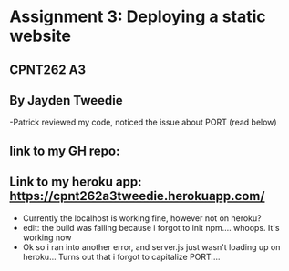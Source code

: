 # Assignment 3: Deploying a static website
## CPNT262 A3
## By Jayden Tweedie
-Patrick reviewed my code, noticed the issue about PORT (read below)
## link to my GH repo: 
## Link to my heroku app: https://cpnt262a3tweedie.herokuapp.com/
- Currently the localhost is working fine, however not on heroku?
- edit: the build was failing because i forgot to init npm.... whoops. It's working now
- Ok so i ran into another error, and server.js just wasn't loading up on heroku... Turns out that i forgot to capitalize PORT....